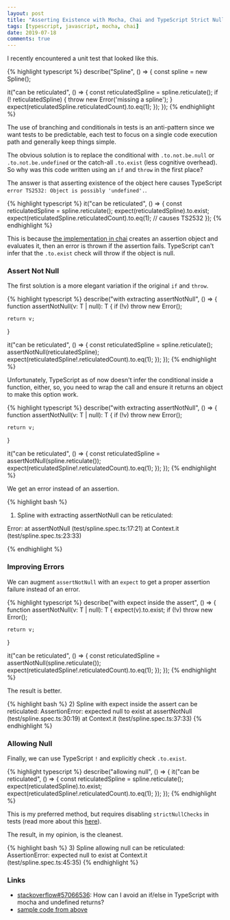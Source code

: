 ```yaml
---
layout: post
title: "Asserting Existence with Mocha, Chai and TypeScript Strict Null Checks"
tags: [typescript, javascript, mocha, chai]
date: 2019-07-18
comments: true
---
```

I recently encountered a unit test that looked like this.

{% highlight typescript %}
describe("Spline", () => {
  const spline = new Spline();

  it("can be reticulated", () => {
    const reticulatedSpline = spline.reticulate();
    if (! reticulatedSpline) {
      throw new Error('missing a spline');
    }
    expect(reticulatedSpline.reticulatedCount).to.eq(1);
  });
});
{% endhighlight %}

The use of branching and conditionals in tests is an anti-pattern since we want tests to be predictable, each test to focus on a single code execution path and generally keep things simple.

The obvious solution is to replace the conditional with `.to.not.be.null` or `.to.not.be.undefined` or the catch-all `.to.exist` (less cognitive overhead). So why was this code written using an `if` and `throw` in the first place?

The answer is that asserting existence of the object here causes TypeScript `error TS2532: Object is possibly 'undefined'.`.

{% highlight typescript %}
it("can be reticulated", () => {
  const reticulatedSpline = spline.reticulate();
  expect(reticulatedSpline).to.exist;
  expect(reticulatedSpline.reticulatedCount).to.eq(1); // causes TS2532
});
{% endhighlight %}

This is because [the implementation in chai](https://github.com/chaijs/chai/blob/master/lib/chai/assertion.js#L133) creates an assertion object and evaluates it, then an error is thrown if the assertion fails. TypeScript can't infer that the `.to.exist` check will throw if the object is null. 

### Assert Not Null

The first solution is a more elegant variation if the original `if` and `throw`.

{% highlight typescript %}
describe("with extracting assertNotNull", () => {
  function assertNotNull<T>(v: T | null): T {
    if (!v) throw new Error();

    return v;
  }

  it("can be reticulated", () => {
    const reticulatedSpline = spline.reticulate();
    assertNotNull(reticulatedSpline);
    expect(reticulatedSpline!.reticulatedCount).to.eq(1);
  });
});
{% endhighlight %}

Unfortunately, TypeScript as of now doesn't infer the conditional inside a function, either, so, you need to wrap the call and ensure it returns an object to make this option work.

{% highlight typescript %}
describe("with extracting assertNotNull", () => {
  function assertNotNull<T>(v: T | null): T {
    if (!v) throw new Error();

    return v;
  }

  it("can be reticulated", () => {
    const reticulatedSpline = assertNotNull(spline.reticulate());
    expect(reticulatedSpline!.reticulatedCount).to.eq(1);
  });
});
{% endhighlight %}

We get an error instead of an assertion.

{% highlight bash %}
  1) Spline
     with extracting assertNotNull
     can be reticulated:
   
  Error: 
    at assertNotNull (test/spline.spec.ts:17:21)
    at Context.it (test/spline.spec.ts:23:33)

{% endhighlight %}

### Improving Errors

We can augment `assertNotNull` with an `expect` to get a proper assertion failure instead of an error.

{% highlight typescript %}
describe("with expect inside the assert", () => {
  function assertNotNull<T>(v: T | null): T {
    expect(v).to.exist;
    if (!v) throw new Error();
  
    return v;
  }
  
  it("can be reticulated", () => {
    const reticulatedSpline = assertNotNull(spline.reticulate());
    expect(reticulatedSpline!.reticulatedCount).to.eq(1);
  });
});
{% endhighlight %}

The result is better.

{% highlight bash %}
  2) Spline
     with expect inside the assert
     can be reticulated:
   AssertionError: expected null to exist
    at assertNotNull (test/spline.spec.ts:30:19)
    at Context.it (test/spline.spec.ts:37:33)
{% endhighlight %}

### Allowing Null

Finally, we can use TypeScript `!` and explicitly check `.to.exist`.

{% highlight typescript %}
describe("allowing null", () => {
  it("can be reticulated", () => {
    const reticulatedSpline = spline.reticulate();
    expect(reticulatedSpline).to.exist;
    expect(reticulatedSpline!.reticulatedCount).to.eq(1);
  });
});
{% endhighlight %}

This is my preferred method, but requires disabling `strictNullChecks` in tests (read more about this [here](https://basarat.gitbooks.io/typescript/docs/options/strictNullChecks.html)).

The result, in my opinion, is the cleanest.

{% highlight bash %}
  3) Spline
     allowing null
     can be reticulated:
   AssertionError: expected null to exist
    at Context.it (test/spline.spec.ts:45:35)
{% endhighlight %}

### Links

* [stackoverflow#57066536](https://stackoverflow.com/questions/57066536/how-can-i-avoid-an-if-else-in-typescript-with-mocha-and-undefined-returns): How can I avoid an if/else in TypeScript with mocha and undefined returns?
* [sample code from above](https://github.com/dblock/typescript-mocha-strict-null-checks)
